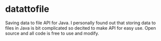 # datattofile
Saving data to file API for Java. I personally found out that storing data to files in Java is bit complicated so decited to make API for easy use. Open source and all code is free to use and modify.
